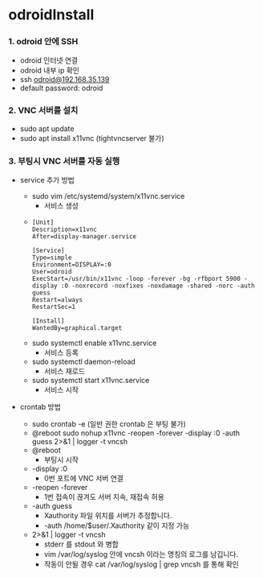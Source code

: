 # odroidInstall

### 1. odroid 안에 SSH
* odroid 인터넷 연결
* odroid 내부 ip 확인
* ssh odroid@192.168.35.139
* default password: odroid

### 2. VNC 서버를 설치
* sudo apt update
* sudo apt install x11vnc (tightvncserver 불가)

### 3. 부팅시 VNC 서버를 자동 실행
* service 추가 방법
  * sudo vim /etc/systemd/system/x11vnc.service
    * 서비스 생성
  * ```
    [Unit]
    Description=x11vnc
    After=display-manager.service

    [Service]
    Type=simple
    Environment=DISPLAY=:0
    User=odroid
    ExecStart=/usr/bin/x11vnc -loop -forever -bg -rfbport 5900 -display :0 -noxrecord -noxfixes -noxdamage -shared -norc -auth guess
    Restart=always
    RestartSec=1

    [Install]
    WantedBy=graphical.target
    ```
  * sudo systemctl enable x11vnc.service
    * 서비스 등록
  * sudo systemctl daemon-reload
    * 서비스 재로드
  * sudo systemctl start x11vnc.service
    * 서비스 시작


* crontab 방법
  * sudo crontab -e (일반 권한 crontab 은 부팅 불가)
  * @reboot sudo nohup x11vnc -reopen -forever -display :0 -auth guess 2>&1 | logger -t vncsh
  * @reboot
    * 부팅시 시작
  * -display :0 
    * 0번 포트에 VNC 서버 연결
  * -reopen -forever
    * 1번 접속이 끊겨도 서버 지속, 재접속 허용
  * -auth guess
    * Xauthority 파일 위치를 서버가 추정합니다.
    * -auth /home/$user/.Xauthority 같이 지정 가능
  * 2>&1 | logger -t vncsh
    * stderr 를 stdout 와 병합
    * vim /var/log/syslog 안에 vncsh 이라는 명칭의 로그를 남깁니다.
    * 작동이 안될 경우 cat /var/log/syslog | grep vncsh 를 통해 확인
